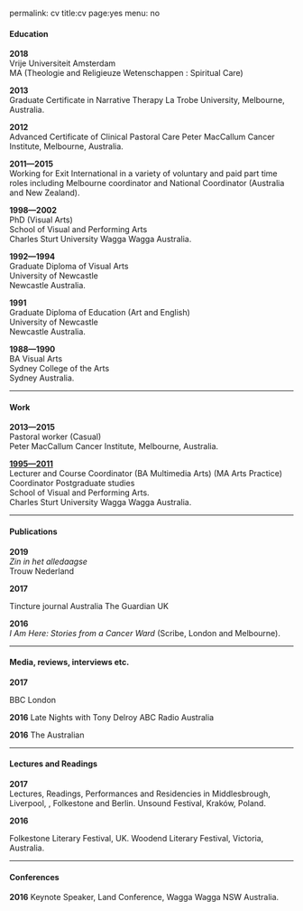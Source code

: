 permalink: cv
title:cv
page:yes
menu: no

#### Education

**2018** 	  
Vrije Universiteit Amsterdam   
MA (Theologie and Religieuze Wetenschappen : Spiritual Care) 

**2013**   
Graduate Certificate in Narrative Therapy
La Trobe University, Melbourne, Australia.

**2012**   
Advanced Certificate of Clinical Pastoral Care 
Peter MacCallum Cancer Institute, Melbourne, Australia. 

**2011—2015** 	  
Working for Exit International in a variety of voluntary and paid part time roles including Melbourne coordinator and National Coordinator (Australia and New Zealand).

**1998—2002**  
PhD (Visual Arts)  
School of Visual and Performing Arts   
Charles Sturt University Wagga Wagga Australia.

**1992—1994**   
Graduate Diploma of Visual Arts  
University of Newcastle  
Newcastle Australia.

**1991**   
Graduate Diploma of Education (Art and English)  
University of Newcastle  
Newcastle Australia.

**1988—1990**   
BA Visual Arts  
Sydney College of the Arts  
Sydney Australia.

------

#### Work

**2013—2015**   
Pastoral worker (Casual)  
Peter MacCallum Cancer Institute, Melbourne, Australia.

**[1995—2011](historical/svpa)**  
Lecturer and Course Coordinator (BA Multimedia Arts) (MA Arts Practice)  
Coordinator Postgraduate studies  
School of Visual and Performing Arts.  
Charles Sturt University Wagga Wagga Australia.   

------

#### **Publications**

**2019**   
*Zin in het alledaagse*   
Trouw Nederland

**2017** 

Tincture journal Australia
The Guardian UK

**2016**   
*I Am Here: Stories from a Cancer Ward* (Scribe, London and Melbourne).



------

#### **Media, reviews, interviews etc.**

**2017**     

BBC London

**2016**
Late Nights with Tony Delroy
ABC Radio Australia

**2016**
The Australian

------

#### Lectures and Readings

**2017**       
Lectures, Readings, Performances and Residencies in Middlesbrough, Liverpool, , Folkestone and Berlin.
Unsound Festival, Kraków, Poland.

**2016**

Folkestone Literary Festival, UK.
Woodend Literary Festival, Victoria, Australia.

------

#### Conferences

**2016**
Keynote Speaker, Land Conference, Wagga Wagga NSW Australia.



